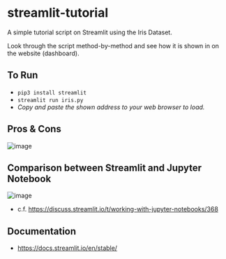 # streamlit-tutorial
A simple tutorial script on Streamlit using the Iris Dataset.

Look through the script method-by-method and see how it is shown in on the website (dashboard).

## To Run
- ```pip3 install streamlit```
- ```streamlit run iris.py```
- _Copy and paste the shown address to your web browser to load._

## Pros & Cons
![image](https://user-images.githubusercontent.com/3746478/118777533-74878180-b889-11eb-9af0-4affa2eb3d77.png)

## Comparison between Streamlit and Jupyter Notebook
![image](https://user-images.githubusercontent.com/3746478/118777566-7ea98000-b889-11eb-9e2c-516de58a8dfd.png)
- c.f. https://discuss.streamlit.io/t/working-with-jupyter-notebooks/368

## Documentation
- https://docs.streamlit.io/en/stable/
